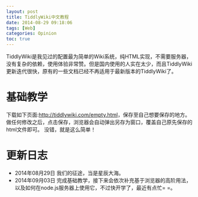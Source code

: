 ```yaml
---
layout: post
title: TiddlyWiki中文教程
date: 2014-08-29 09:18:06
tags: [Web]
categories: Opinion
toc: true
---
```


TiddlyWiki是我见过的配置最为简单的Wiki系统，纯HTML实现，不需要服务器，没有复杂的依赖，使用体验非常赞。但是国内使用的人实在太少，而且TiddlyWiki更新迭代很快，原有的一些文档已经不再适用于最新版本的TiddlyWiki了。

# 基础教学
下载如下页面:<http://tiddlywiki.com/empty.html>，保存至自己想要保存的地方。
做任何修改之后，点击保存，浏览器会自动弹出另存为窗口，覆盖自己原先保存的html文件即可。
没错，就是这么简单！

# 更新日志
- 2014年08月29日 我们的征途，当是星辰大海。
- 2014年09月03日 完成基础教学，接下来会依次补充基于浏览器的高阶用法，以及如何在node.js服务器上使用它，不过快开学了，最近有点忙= =。

